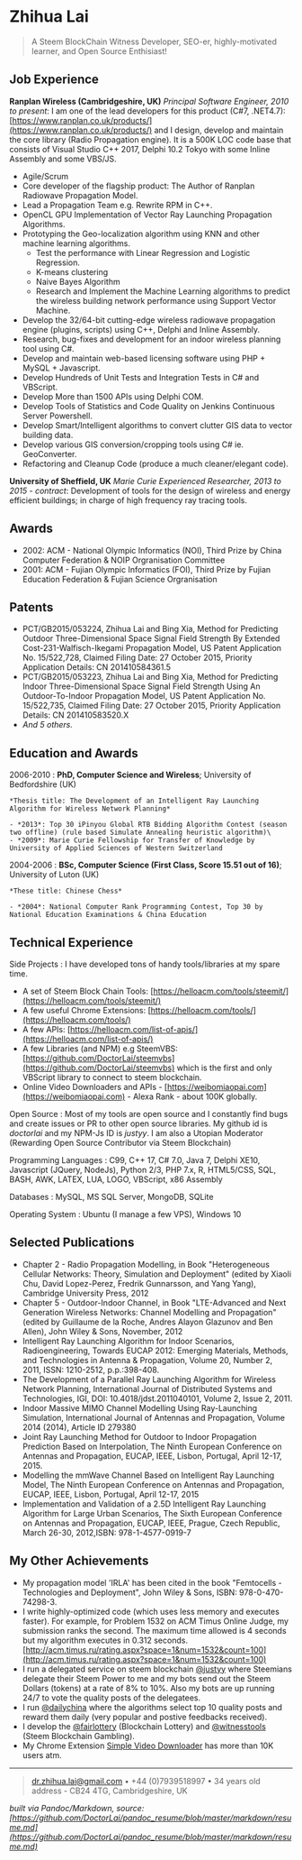 Zhihua Lai
============

> A Steem BlockChain Witness Developer, SEO-er, highly-motivated learner, and Open Source Enthisiast!

Job Experience
----------

**Ranplan Wireless (Cambridgeshire, UK)**
*Principal Software Engineer, 2010 to present*: I am one of the lead developers for this product (C#7, .NET4.7): [https://www.ranplan.co.uk/products/](https://www.ranplan.co.uk/products/)  and I design, develop and maintain the core library (Radio Propagation engine). It is a 500K LOC code base that consists of Visual Studio C++ 2017, Delphi 10.2 Tokyo with some Inline Assembly and some VBS/JS.

* Agile/Scrum
* Core developer of the flagship product: The Author of Ranplan Radiowave Propagation Model.
* Lead a Propagation Team e.g. Rewrite RPM in C++.
* OpenCL GPU Implementation of Vector Ray Launching Propagation Algorithms.
* Prototyping the Geo-localization algorithm using KNN and other machine learning algorithms.
    * Test the performance with Linear Regression and Logistic Regression.
    * K-means clustering
    * Naive Bayes Algorithm
    * Research and Implement the Machine Learning algorithms to predict the wireless building network performance using Support Vector Machine.
* Develop the 32/64-bit cutting-edge wireless radiowave propagation engine (plugins, scripts) using C++, Delphi and Inline Assembly.
* Research, bug-fixes and development for an indoor wireless planning tool using C#.
* Develop and maintain web-based licensing software using PHP + MySQL + Javascript.
* Develop Hundreds of Unit Tests and Integration Tests in C# and VBScript.
* Develop More than 1500 APIs using Delphi COM.
* Develop Tools of Statistics and Code Quality on Jenkins Continuous Server Powershell.
* Develop Smart/Intelligent algorithms to convert clutter GIS data to vector building data.
* Develop various GIS conversion/cropping tools using C# ie. GeoConverter.
* Refactoring and Cleanup Code (produce a much cleaner/elegant code).

**University of Sheffield, UK**
*Marie Curie Experienced Researcher, 2013 to 2015 - contract*: Development of tools for the design of wireless and energy efficient buildings; in charge of high frequency ray tracing tools.

Awards 
---------
* 2002: ACM - National Olympic Informatics (NOI), Third Prize by China Computer Federation & NOIP Orgranisation Committee
* 2001: ACM - Fujian Olympic Informatics (FOI), Third Prize by Fujian Education Federation & Fujian Science Orgranisation
    
Patents
---------

* PCT/GB2015/053224, Zhihua Lai and Bing Xia, Method for Predicting Outdoor Three-Dimensional Space Signal Field Strength By Extended Cost-231-Walfisch-Ikegami Propagation Model, US Patent Application No. 15/522,728, Claimed Filing Date: 27 October 2015, Priority Application Details: CN 201410584361.5
* PCT/GB2015/053223, Zhihua Lai and Bing Xia, Method for Predicting Indoor Three-Dimensional Space Signal Field Strength Using An Outdoor-To-Indoor Propagation Model, US Patent Application No. 15/522,735, Claimed Filing Date: 27 October 2015, Priority Application Details: CN 201410583520.X
* *And 5 others.*
    
Education and Awards
---------

2006-2010
:   **PhD, Computer Science and Wireless**; University of Bedfordshire (UK)

    *Thesis title: The Development of an Intelligent Ray Launching Algorithm for Wireless Network Planning*
     
    - *2013*: Top 30 iPinyou Global RTB Bidding Algorithm Contest (season two offline) (rule based Simulate Annealing heuristic algorithm)\
    - *2009*: Marie Curie Fellowship for Transfer of Knowledge by University of Applied Sciences of Western Switzerland

2004-2006
:   **BSc, Computer Science (First Class, Score 15.51 out of 16)**; University of Luton (UK)
    
    *These title: Chinese Chess*
    
    - *2004*: National Computer Rank Programming Contest, Top 30 by National Education Examinations & China Education

Technical Experience
--------------------

Side Projects
:   I have developed tons of handy tools/libraries at my spare time.
- A set of Steem Block Chain Tools: [https://helloacm.com/tools/steemit/](https://helloacm.com/tools/steemit/)
- A few useful Chrome Extensions: [https://helloacm.com/tools/](https://helloacm.com/tools/)
- A few APIs: [https://helloacm.com/list-of-apis/](https://helloacm.com/list-of-apis/)
- A few Libraries (and NPM) e.g SteemVBS: [https://github.com/DoctorLai/steemvbs](https://github.com/DoctorLai/steemvbs) which is the first and only VBScript library to connect to steem blockchain.
- Online Video Downloaders and APIs - [https://weibomiaopai.com](https://weibomiaopai.com) - Alexa Rank - about 100K globally.

Open Source
:   Most of my tools are open source and I constantly find bugs and create issues or PR to other open source libraries. My github id is *doctorlai* and my NPM-Js ID is *justyy*. I am also a Utopian Moderator (Rewarding Open Source Contributor via Steem Blockchain)

Programming Languages
:   C99, C++ 17, C# 7.0, Java 7, Delphi XE10, Javascript (JQuery, NodeJs), Python 2/3, PHP 7.x, R, HTML5/CSS, SQL, BASH, AWK, LATEX, LUA, LOGO, VBScript, x86 Assembly 

Databases
:   MySQL, MS SQL Server, MongoDB, SQLite

Operating System
:   Ubuntu (I manage a few VPS), Windows 10


Selected Publications
---------

* Chapter 2 - Radio Propagation Modelling, in Book "Heterogeneous Cellular Networks: Theory, Simulation and Deployment" (edited by Xiaoli Chu, David Lopez-Perez, Fredrik Gunnarsson, and Yang Yang), Cambridge University Press, 2012
* Chapter 5 - Outdoor-Indoor Channel, in Book "LTE-Advanced and Next Generation Wireless Networks: Channel Modelling and Propagation" (edited by Guillaume de la Roche, Andres Alayon Glazunov and Ben Allen), John Wiley & Sons, November, 2012
* Intelligent Ray Launching Algorithm for Indoor Scenarios, Radioengineering, Towards EUCAP 2012: Emerging Materials, Methods, and Technologies in Antenna & Propagation, Volume 20, Number 2, 2011, ISSN: 1210-2512, p.p.:398-408.
* The Development of a Parallel Ray Launching Algorithm for Wireless Network Planning, International Journal of Distributed Systems and Technologies, IGI, DOI: 10.4018/jdst.2011040101, Volume 2, Issue 2, 2011.
* Indoor Massive MIMO Channel Modelling Using Ray-Launching Simulation, International Journal of Antennas and Propagation, Volume 2014 (2014), Article ID 279380
* Joint Ray Launching Method for Outdoor to Indoor Propagation Prediction Based on Interpolation, The Ninth European Conference on Antennas and Propagation, EUCAP, IEEE, Lisbon, Portugal, April 12-17, 2015.
* Modelling the mmWave Channel Based on Intelligent Ray Launching Model, The Ninth European Conference on Antennas and Propagation, EUCAP, IEEE, Lisbon, Portugal, April 12-17, 2015
* Implementation and Validation of a 2.5D Intelligent Ray Launching Algorithm for Large Urban Scenarios, The Sixth European Conference on Antennas and Propagation, EUCAP, IEEE, Prague, Czech Republic, March 26-30, 2012,ISBN: 978-1-4577-0919-7

My Other Achievements 
----------------------------------------
* My propagation model 'IRLA' has been cited in the book "Femtocells - Technologies and Deployment", John Wiley & Sons, ISBN: 978-0-470-74298-3. 
* I write highly-optimized code (which uses less memory and executes faster). For example, for Problem 1532 on ACM Timus Online Judge, my submission ranks the second. The maximum time allowed is 4 seconds but my algorithm executes in 0.312 seconds. [http://acm.timus.ru/rating.aspx?space=1&num=1532&count=100](http://acm.timus.ru/rating.aspx?space=1&num=1532&count=100)
* I run a delegated service on steem blockchain [\@justyy](https://steemd.com/@justyy) where Steemians delegate their Steem Power to me and my bots send out the Steem Dollars (tokens) at a rate of 8% to 10%. Also my bots are up running 24/7 to vote the quality posts of the delegatees. 
* I run [\@dailychina](https://steemd.com/@dailychina) where the algorithms select top 10 quality posts and reward them daily (very popular and postive feedbacks received).
* I develop the [\@fairlottery](https://steemit.com/fairlottery/@fairlottery/readme) (Blockchain Lottery) and [\@witnesstools](https://steemit.com/busy/@witnesstools/let-s-guess-transactionnum) (Steem Blockchain Gambling).
* My Chrome Extension [Simple Video Downloader](https://chrome.google.com/webstore/detail/simple-video-download-hel/ilcdiicigjaccgipndigcenjieedjohj) has more than 10K users atm.

----

> <dr.zhihua.lai@gmail.com> • +44 (0)7939518997 • 34 years old\
> address - CB24 4TG, Cambridgeshire, UK

*built via Pandoc/Markdown, source: [https://github.com/DoctorLai/pandoc_resume/blob/master/markdown/resume.md](https://github.com/DoctorLai/pandoc_resume/blob/master/markdown/resume.md)*